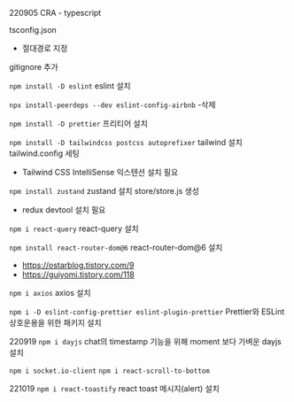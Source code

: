 220905
CRA - typescript

tsconfig.json

- 절대경로 지정

gitignore 추가

`npm install -D eslint`
eslint 설치

`npx install-peerdeps --dev eslint-config-airbnb` -삭제

`npm install -D prettier`
프리티어 설치

`npm install -D tailwindcss postcss autoprefixer`
tailwind 설치
tailwind.config 세팅

- Tailwind CSS IntelliSense 익스텐션 설치 필요

`npm install zustand`
zustand 설치
store/store.js 생성

- redux devtool 설치 필요

`npm i react-query`
react-query 설치

`npm install react-router-dom@6`
react-router-dom@6 설치

- https://ostarblog.tistory.com/9
- https://guiyomi.tistory.com/118

`npm i axios`
axios 설치

`npm i -D eslint-config-prettier eslint-plugin-prettier`
Prettier와 ESLint 상호운용을 위한 패키지 설치

220919
`npm i dayjs`
chat의 timestamp 기능을 위해 moment 보다 가벼운 dayjs 설치

`npm i socket.io-client`
`npm i react-scroll-to-bottom`

221019
`npm i react-toastify`
react toast 메시지(alert) 설치
